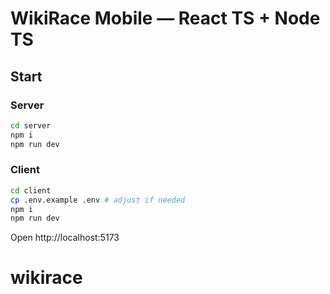 # WikiRace Mobile — React TS + Node TS

## Start
### Server
```bash
cd server
npm i
npm run dev
```
### Client
```bash
cd client
cp .env.example .env # adjust if needed
npm i
npm run dev
```

Open http://localhost:5173
# wikirace
